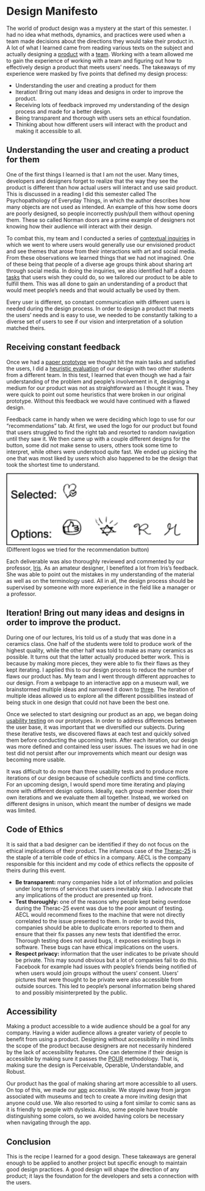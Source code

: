# Design Manifesto
The world of product design was a mystery at the start of this semester. I had no idea what methods, dynamics, and practices were used when a team made decisions about the directions they would take their product in. A lot of what I learned came from reading various texts on the subject and actually designing a [product](https://ethioeph.github.io/muse-soc-network/) with a [team](https://ethioeph.github.io/muse-soc-network/assignments/team_contract/). Working with a team allowed me to gain the experience of working with a team and figuring out how to effectively design a product that meets users’ needs. The takeaways of my experience were masked by five points that defined my design process:
* Understanding the user and creating a product for them
* Iteration! Bring out many ideas and designs in order to improve the product.
* Receiving lots of feedback improved my understanding of the design process and made for a better design.
* Being transparent and thorough with users sets an ethical foundation.
* Thinking about how different users will interact with the product and making it accessible to all.

## Understanding the user and creating a product for them
One of the first things I learned is that I am not the user. Many times, developers and designers forget to realize that the way they see the product is different than how actual users will interact and use said product. This is discussed in a reading I did this semester called The Psychopathology of Everyday Things, in which the author describes how many objects are not used as intended. An example of this how some doors are poorly designed, so people incorrectly push/pull them without opening them. These so called Norman doors are a prime example of designers not knowing how their audience will interact with their design.

To combat this, my team and I conducted a series of [contextual inquiries](https://ethioeph.github.io/muse-soc-network/assignments/ci_review/) in which we went to where users would generally use our envisioned product and see themes that arose from their interactions with art and social media. From these observations we learned things that we had not imagined. One of these being that people of a diverse age groups think about sharing art through social media. In doing the inquiries, we also identified half a dozen [tasks](https://ethioeph.github.io/muse-soc-network/assignments/task_review/) that users wish they could do, so we tailored our product to be able to fulfill them. This was all done to gain an understanding of a product that would meet people’s needs and that would actually be used by them.

Every user is different, so constant communication with different users is needed during the design process. In order to design a product that meets the users’ needs and is easy to use, we needed to be constantly talking to a diverse set of users to see if our vision and interpretation of a solution matched theirs.

## Receiving constant feedback
Once we had a [paper prototype](https://ethioeph.github.io/muse-soc-network/assignments/paper_prototype/) we thought hit the main tasks and satisfied the users, I did a [heuristic evaluation](https://ethioeph.github.io/muse-soc-network/assignments/heuristic_evaluations/) of our design with two other students from a different team. In this test, I learned that even though we had a fair understanding of the problem and people’s involvement in it, designing a medium for our product was not as straightforward as I thought it was. They were quick to point out some heuristics that were broken in our original prototype. Without this feedback we would have continued with a flawed design. 

Feedback came in handy when we were deciding which logo to use for our “recommendations” tab. At first, we used the logo for our product but found that users struggled to find the right tab and resorted to random navigation until they saw it. We then came up with a couple different designs for the button, some did not make sense to users, others took some time to interpret, while others were understood quite fast. We ended up picking the one that was most liked by users which also happened to be the design that took the shortest time to understand.

![IMAGE](./recommendations.png)
(Different logos we tried for the recommendation button)

Each deliverable was also thoroughly reviewed and commented by our professor, [Iris](http://www.cs.williams.edu/~iris/). As an amateur designer, I benefited a lot from Iris’s feedback. She was able to point out the mistakes in my understanding of the material as well as on the terminology used. All in all, the design process should be supervised by someone with more experience in the field like a manager or a professor. 
## Iteration! Bring out many ideas and designs in order to improve the product. 
During one of our lectures, Iris told us of a study that was done in a ceramics class. One half of the students were told to produce work of the highest quality, while the other half was told to make as many ceramics as possible. It turns out that the latter actually produced better work. This is because by making more pieces, they were able to fix their flaws as they kept iterating. I applied this to our design process to reduce the number of flaws our product has.
My team and I went through different approaches to our design. From a webpage to an interactive app on a museum wall, we brainstormed multiple ideas and narrowed it down to [three](https://ethioeph.github.io/muse-soc-network/assignments/designs/). The iteration of multiple ideas allowed us to explore all the different possibilities instead of being stuck in one design that could not have been the best one. 

Once we selected to start designing our product as an app, we began doing [usability testing](https://ethioeph.github.io/muse-soc-network/assignments/usability_testing_review/) on our prototypes. In order to address differences between the user base, it was important that we diversified our subjects. During these iterative tests, we discovered flaws at each test and quickly solved them before conducting the upcoming tests. After each iteration, our design was more defined and contained less user issues. The issues we had in one test did not persist after our improvements which meant our design was becoming more usable. 

It was difficult to do more than three usability tests and to produce more iterations of our design because of schedule conflicts and time conflicts. For an upcoming design, I would spend more time iterating and playing more with different design options. Ideally, each group member does their own iterations and we evaluate them all together. Instead, we worked on different designs in unison, which meant the number of designs we made was limited. 

## Code of Ethics
It is said that a bad designer can be identified if they do not focus on the ethical implications of their product. The infamous case of the [Therac-25](http://wla.berkeley.edu/~cs61a/reader/Therac-25.pdf) is the staple of a terrible code of ethics in a company. AECL is the company responsible for this incident and my code of ethics reflects the opposite of theirs during this event.
* __Be transparent:__ many companies hide a lot of information and policies under long terms of services that users inevitably skip. I advocate that any implications of the product are presented up front.
* __Test thoroughly:__ one of the reasons why people kept being overdose during the Therac-25 event was due to the poor amount of testing. AECL would recommend fixes to the machine that were not directly correlated to the issue presented to them. In order to avoid this, companies should be able to duplicate errors reported to them and ensure that their fix passes any new tests that identified the error. Thorough testing does not avoid bugs, it exposes existing bugs in software. These bugs can have ethical implications on the users.
* __Respect privacy:__ information that the user indicates to be private should be private. This may sound obvious but a lot of companies fail to do this. Facebook for example had issues with people’s friends being notified of when users would join groups without the users’ consent. Users’ pictures that were thought to be private were also accessible from outside sources. This led to people’s personal information being shared to and possibly misinterpreted by the public.

## Accessibility
Making a product accessible to a wide audience should be a goal for any company. Having a wider audience allows a greater variety of people to benefit from using a product. Designing without accessibility in mind limits the scope of the product because designers are not necessarily hindered by the lack of accessibility features. One can determine if their design is accessible by making sure it passes the [POUR](https://theblog.adobe.com/design-with-accessibility-in-mind-the-pour-methodology/) methodology. That is, making sure the design is Perceivable, Operable, Understandable, and Robust.

Our product has the goal of making sharing art more accessible to all users. On top of this, we made our [app](https://ethioeph.github.io/muse-soc-network/assignments/digital_mockup/) accessible. We stayed away from jargon associated with museums and tech to create a more inviting design that anyone could use. We also resorted to using a font similar to comic sans as it is friendly to people with dyslexia. Also, some people have trouble distinguishing some colors, so we avoided having colors be necessary when navigating through the app. 

## Conclusion
This is the recipe I learned for a good design. These takeaways are general enough to be applied to another project but specific enough to maintain good design practices. A good design will shape the direction of any product; it lays the foundation for the developers and sets a connection with the users.

